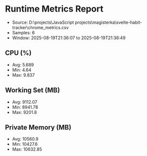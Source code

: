 ﻿# Runtime Metrics Report

- Source: D:\projects\JavaScript projects\magisterka\svelte-habit-tracker\chrome_metrics.csv
- Samples: 6
- Window: 2025-08-19T21:36:07 to 2025-08-19T21:36:49

## CPU (%)
- Avg: 5.689
- Min: 4.64
- Max: 9.837

## Working Set (MB)
- Avg: 9112.07
- Min: 8941.78
- Max: 9201.8

## Private Memory (MB)
- Avg: 10560.9
- Min: 10427.6
- Max: 10632.85
